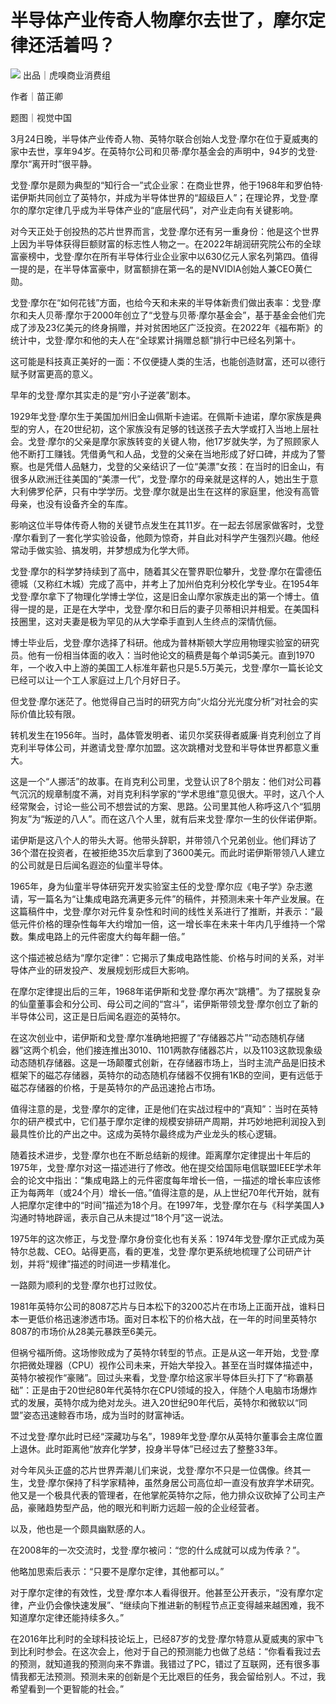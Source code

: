 # 半导体产业传奇人物摩尔去世了，摩尔定律还活着吗？

![](https://inews.gtimg.com/news_bt/OYxUJ4SxkxLe414ZqiLKxjfGfCbb5PqUrUBchSC0d-zZUAA/1000)
出品｜虎嗅商业消费组

作者｜苗正卿

题图｜视觉中国

3月24日晚，半导体产业传奇人物、英特尔联合创始人戈登·摩尔在位于夏威夷的家中去世，享年94岁。在英特尔公司和贝蒂·摩尔基金会的声明中，94岁的戈登·摩尔“离开时”很平静。

戈登·摩尔是颇为典型的“知行合一”式企业家：在商业世界，他于1968年和罗伯特·诺伊斯共同创立了英特尔，并成为半导体世界的“超级巨人”；在理论界，戈登·摩尔的摩尔定律几乎成为半导体产业的“底层代码”，对产业走向有关键影响。

对今天正处于创投热的芯片世界而言，戈登·摩尔还有另一重身份：他是这个世界上因为半导体获得巨额财富的标志性人物之一。在2022年胡润研究院公布的全球富豪榜中，戈登·摩尔在所有半导体行业企业家中以630亿元人家名列第四。值得一提的是，在半导体富豪中，财富额排在第一名的是NVIDIA创始人兼CEO黄仁勋。

戈登·摩尔在“如何花钱”方面，也给今天和未来的半导体新贵们做出表率：戈登·摩尔和夫人贝蒂·摩尔于2000年创立了“戈登与贝蒂·摩尔基金会”，基于基金会他们完成了涉及23亿美元的终身捐赠，并对贫困地区广泛投资。在2022年《福布斯》的统计中，戈登·摩尔和他的夫人在“全球累计捐赠总额”排行中已经名列第十。

这可能是科技真正美好的一面：不仅便捷人类的生活，也能创造财富，还可以德行赋予财富更高的意义。

早年的戈登·摩尔其实走的是“穷小子逆袭”剧本。

1929年戈登·摩尔生于美国加州旧金山佩斯卡迪诺。在佩斯卡迪诺，摩尔家族是典型的穷人，在20世纪初，这个家族没有足够的钱送孩子去大学或打入当地上层社会。戈登·摩尔的父亲是摩尔家族转变的关键人物，他17岁就失学，为了照顾家人他不断打工赚钱。凭借勇气和人品，戈登的父亲在当地形成了好口碑，并成为了警察。也是凭借人品魅力，戈登的父亲结识了一位“美漂”女孩：在当时的旧金山，有很多从欧洲迁往美国的“美漂一代”，戈登·摩尔的母亲就是这样的人，她出生于意大利佛罗伦萨，只有中学学历。戈登·摩尔就是出生在这样的家庭里，他没有高管母亲，也没有设备齐全的车库。

影响这位半导体传奇人物的关键节点发生在其11岁。在一起去邻居家做客时，戈登·摩尔看到了一套化学实验设备，他颇为惊奇，并自此对科学产生强烈兴趣。他经常动手做实验、搞发明，并梦想成为化学大师。

戈登·摩尔的科学梦持续到了高中，随着其父在警界职位攀升，戈登·摩尔在雷德伍德城（又称红木城）完成了高中，并考上了加州伯克利分校化学专业。在1954年戈登·摩尔拿下了物理化学博士学位，这是旧金山摩尔家族走出的第一个博士。值得一提的是，正是在大学中，戈登·摩尔和日后的妻子贝蒂相识并相爱。在美国科技圈里，这对夫妻是极为罕见的从大学牵手直到人生终点的深情伉俪。

博士毕业后，戈登·摩尔选择了科研。他成为普林斯顿大学应用物理实验室的研究员。他有一份相当体面的收入：当时他论文的稿费是每个单词5美元。直到1970年，一个收入中上游的美国工人标准年薪也只是5.5万美元，戈登·摩尔一篇长论文已经可以让一个工人家庭过上几个月好日子。

但戈登·摩尔迷茫了。他觉得自己当时的研究方向“火焰分光光度分析”对社会的实际价值比较有限。

转机发生在1956年。当时，晶体管发明者、诺贝尔奖获得者威廉·肖克利创立了肖克利半导体公司，并邀请戈登·摩尔加盟。这次跳槽对戈登和半导体世界都意义重大。

这是一个“人挪活”的故事。在肖克利公司里，戈登认识了8个朋友：他们对公司暮气沉沉的规章制度不满，对肖克利科学家的“学术思维”意见很大。平时，这八个人经常聚会，讨论一些公司不想尝试的方案、思路。公司里其他人称呼这八个“狐朋狗友”为“叛逆的八人”。而在这八个人里，就有后来戈登·摩尔一生的伙伴诺伊斯。

诺伊斯是这八个人的带头大哥。他带头辞职，并带领八个兄弟创业。他们拜访了36个潜在投资者，在被拒绝35次后拿到了3600美元。而此时诺伊斯带领八人建立的公司就是日后闻名遐迩的仙童半导体。

1965年，身为仙童半导体研究开发实验室主任的戈登·摩尔应《电子学》杂志邀请，写一篇名为“让集成电路充满更多元件”的稿件，并预测未来十年产业发展。在这篇稿件中，戈登·摩尔对元件复杂性和时间的线性关系进行了推断，并表示：“最低元件价格的理杂性每年大约增加一倍，这一增长率在未来十年内几乎维持一个常数。集成电路上的元件密度大约每年翻一倍。”

这个描述被总结为“摩尔定律”：它揭示了集成电路性能、价格与时间的关系，对半导体产业的研发投产、发展规划形成巨大影响。

在摩尔定律提出后的三年，1968年诺伊斯和戈登·摩尔再次“跳槽”。为了摆脱复杂的仙童董事会和分公司、母公司之间的“宫斗”，诺伊斯带领戈登·摩尔创立了新的半导体公司，这正是日后闻名遐迩的英特尔。

在这次创业中，诺伊斯和戈登·摩尔准确地把握了“存储器芯片”“动态随机存储器”这两个机会，他们接连推出3010、1101两款存储器芯片，以及1103这款现象级动态随机存储器。这是一场颠覆式创新，在存储器市场上，当时主流产品是旧技术框架下的磁芯存储器，英特尔的动态随机存储器不仅拥有1KB的空间，更有远低于磁芯存储器的价格，于是英特尔的产品迅速抢占市场。

值得注意的是，戈登·摩尔的定律，正是他们在实战过程中的“真知”：当时在英特尔的研产模式中，它们基于摩尔定律的规模安排研产周期，并巧妙地把利润投入到最具性价比的产出之中。这成为英特尔最终成为产业龙头的核心逻辑。

随着技术进步，戈登·摩尔也在不断总结新的规律。距离摩尔定律提出十年后的1975年，戈登·摩尔对这一描述进行了修改。他在提交给国际电信联盟IEEE学术年会的论文中指出：“集成电路上的元件密度每年增长一倍，一描述的增长率应该修正为每两年（或24个月）增长一倍。”值得注意的是，从上世纪70年代开始，就有人把摩尔定律中的“时间”描述为18个月。在1997年，戈登·摩尔在与《科学美国人》沟通时特地辟谣，表示自己从未提过“18个月”这一说法。

1975年的这次修正，与戈登·摩尔身份变化也有关系：1974年戈登·摩尔正式成为英特尔总裁、CEO。站得更高，看的更准，戈登·摩尔更系统地梳理了公司研产计划，并将“规律”描述的时间进一步精准化。

一路颇为顺利的戈登·摩尔也打过败仗。

1981年英特尔公司的8087芯片与日本松下的3200芯片在市场上正面开战，谁料日本一更低价格迅速渗透市场。面对日本松下的价格大战，在一年的时间里英特尔8087的市场价从28美元暴跌至6美元。

但祸兮福所倚。这场惨败成为了英特尔转型的节点。正是从这一年开始，戈登·摩尔把微处理器（CPU）视作公司未来，开始大举投入。甚至在当时媒体描述中，英特尔被视作“豪赌”。回过头来看，戈登·摩尔给这家半导体巨头打下了“称霸基础”：正是由于20世纪80年代英特尔在CPU领域的投入，伴随个人电脑市场爆炸式的发展，英特尔成为绝对龙头。进入20世纪90年代后，英特尔和微软以“同盟”姿态迅速鲸吞市场，成为当时的财富神话。

不过戈登·摩尔此时已经“深藏功与名”，1989年戈登·摩尔从英特尔董事会主席位置上退休。此时距离他“放弃化学梦，投身半导体”已经过去了整整33年。

对今年风头正盛的芯片世界弄潮儿们来说，戈登·摩尔不只是一位偶像。终其一生，戈登·摩尔保持了科学家精神，虽然身居公司高位却一直没有放弃学术研究。他又是一个极具代表的管理者，在他掌舵英特尔之际，他力排众议砍掉了公司主产品，豪赌趋势型产品，他的眼光和判断力远超一般的企业经营者。

以及，他也是一个颇具幽默感的人。

在2008年的一次交流时，戈登·摩尔被问：“您的什么成就可以成为传承？”。

他略加思索后表示：“只要不是摩尔定律，其他都可以。”

对于摩尔定律的有效性，戈登·摩尔本人看得很开。他甚至公开表示，“没有摩尔定律，产业仍会像快速发展”、“继续向下推进新的制程节点正变得越来越困难，我不知道摩尔定律还能持续多久。”

在2016年比利时的全球科技论坛上，已经87岁的戈登·摩尔特意从夏威夷的家中飞到比利时参会。在这次会上，他对于自己的预测能力也做了总结：“你看看我过去的预测，就知道我的预测向来不靠谱。我错过了PC，错过了互联网，还有很多事情我都无法预测。预测未来的创新是个无比艰巨的任务，我会留给别人。不过，我希望看到一个更智能的社会。”

